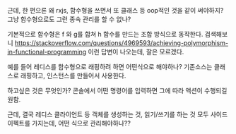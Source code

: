 
근데, 한 편으론 왜 rxjs, 함수형을 쓰면서 또 클래스 등 oop적인 것을 같이 써야하지?
그냥 함수형으로도 그런 종속 관리를 할 수 없나?

기본적으로 함수형은 f 와 g를 합쳐 h 함수를 만드는 조합 방식으로 동작한다.
검색해보니 https://stackoverflow.com/questions/4969593/achieving-polymorphism-in-functional-programming
이런 답변이 나오는데, 잘은 모르겠다.

예를 들어 레디스를 함수형으로 래핑하려 하면 어떤식으로 해야하나?
기존소스는 클래스로 래핑하고, 인스턴스를 만들어서 사용한다.

하고싶은 것은 무엇인가?
콘솔에서 어떤 명령어를 입력하면 그에 따라 액션이 수행되길 원함.

근데, 결국 레디스 클라이언트 등 객체를 생성하는 것, 읽기/쓰기를 하는 것 모두 사이드 이펙트를 가지는데, 어떤 식으로 관리해야하나??
